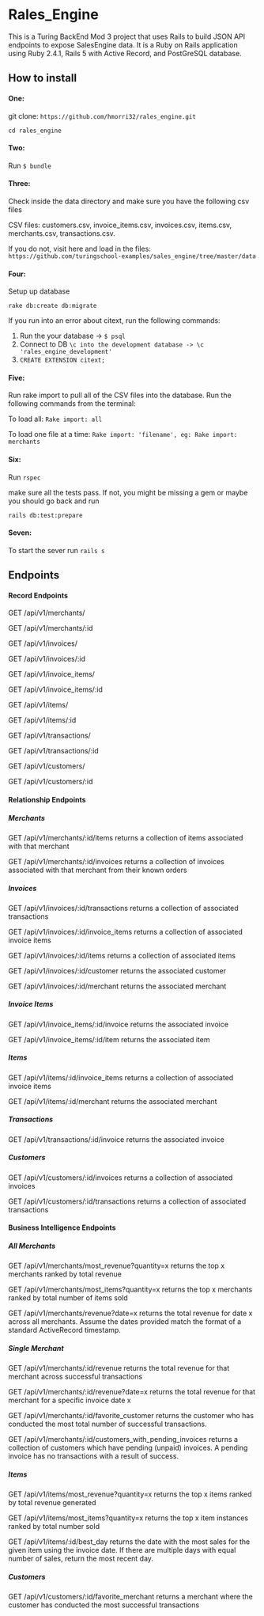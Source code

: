 # Rales_Engine

This is a Turing BackEnd Mod 3 project that uses Rails to build JSON API endpoints to expose SalesEngine data. It is a Ruby on Rails application using Ruby 2.4.1, Rails 5 with Active Record, and PostGreSQL database.

## How to install

#### One:
git clone: `https://github.com/hmorri32/rales_engine.git`

`cd rales_engine`

#### Two:
Run `$ bundle`

#### Three:
Check inside the data directory and make sure you have the following csv files

CSV files: customers.csv, invoice_items.csv, invoices.csv, items.csv, merchants.csv, transactions.csv.

If you do not, visit here and load in the files: `https://github.com/turingschool-examples/sales_engine/tree/master/data`

#### Four:
Setup up database

`rake db:create db:migrate`


If you run into an error about citext, run the following commands:
  1. Run the your database -> `$ psql`
  2. Connect to DB `\c into the development database -> \c 'rales_engine_development'`
  3. `CREATE EXTENSION citext;`


#### Five:
 Run rake import to pull all of the CSV files into the database.
 Run the following commands from the terminal:

 To load all: `Rake import: all`

 To load one file at a time: `Rake import: 'filename', eg: Rake import: merchants`

#### Six:
Run `rspec`

make sure all the tests pass. If not, you might be missing a gem or maybe you should go back and run

`rails db:test:prepare`

#### Seven:
To start the sever run `rails s`

## Endpoints

#### Record Endpoints

GET /api/v1/merchants/

GET /api/v1/merchants/:id


GET /api/v1/invoices/

GET /api/v1/invoices/:id

GET /api/v1/invoice_items/

GET /api/v1/invoice_items/:id

GET /api/v1/items/

GET /api/v1/items/:id

GET /api/v1/transactions/

GET /api/v1/transactions/:id

GET /api/v1/customers/

GET /api/v1/customers/:id

#### Relationship Endpoints

##### Merchants

GET /api/v1/merchants/:id/items returns a collection of items associated with that merchant

GET /api/v1/merchants/:id/invoices returns a collection of invoices associated with that merchant from their known orders

##### Invoices


GET /api/v1/invoices/:id/transactions returns a collection of associated transactions

GET /api/v1/invoices/:id/invoice_items returns a collection of associated invoice items

GET /api/v1/invoices/:id/items returns a collection of associated items

GET /api/v1/invoices/:id/customer returns the associated customer

GET /api/v1/invoices/:id/merchant returns the associated merchant

##### Invoice Items

GET /api/v1/invoice_items/:id/invoice returns the associated invoice

GET /api/v1/invoice_items/:id/item returns the associated item

##### Items

GET /api/v1/items/:id/invoice_items returns a collection of associated invoice items

GET /api/v1/items/:id/merchant returns the associated merchant

##### Transactions

GET /api/v1/transactions/:id/invoice returns the associated invoice

##### Customers

GET /api/v1/customers/:id/invoices returns a collection of associated invoices

GET /api/v1/customers/:id/transactions returns a collection of associated transactions

#### Business Intelligence Endpoints

##### All Merchants

GET /api/v1/merchants/most_revenue?quantity=x returns the top x merchants ranked by total revenue

GET /api/v1/merchants/most_items?quantity=x returns the top x merchants ranked by total number of items sold

GET /api/v1/merchants/revenue?date=x returns the total revenue for date x across all merchants. Assume the dates provided match the format of a standard ActiveRecord timestamp.

##### Single Merchant

GET /api/v1/merchants/:id/revenue returns the total revenue for that merchant across successful transactions

GET /api/v1/merchants/:id/revenue?date=x returns the total revenue for that merchant for a specific invoice date x

GET /api/v1/merchants/:id/favorite_customer returns the customer who has conducted the most total number of successful transactions.

GET /api/v1/merchants/:id/customers_with_pending_invoices returns a collection of customers which have pending (unpaid) invoices. A pending invoice has no transactions with a result of success.

##### Items

GET /api/v1/items/most_revenue?quantity=x returns the top x items ranked by total revenue generated

GET /api/v1/items/most_items?quantity=x returns the top x item instances ranked by total number sold

GET /api/v1/items/:id/best_day returns the date with the most sales for the given item using the invoice date. If there are multiple days with equal number of sales, return the most recent day.

##### Customers

GET /api/v1/customers/:id/favorite_merchant returns a merchant where the customer has conducted the most successful transactions
